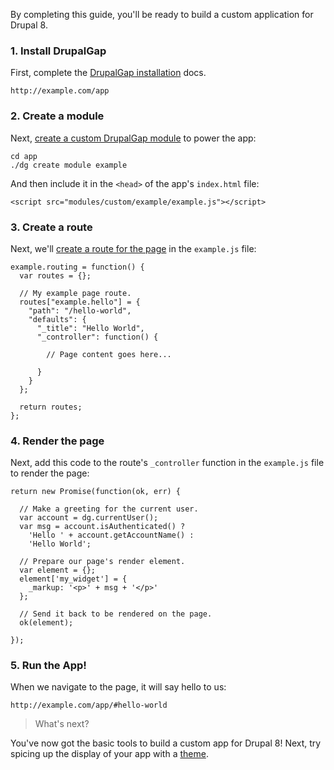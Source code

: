 By completing this guide, you'll be ready to build a custom application for Drupal 8.

### 1. Install DrupalGap

First, complete the [DrupalGap installation](Install) docs.

```
http://example.com/app
```

### 2. Create a module

Next, [create a custom DrupalGap module](Modules/Create_a_Custom_Module) to power the app:

```
cd app
./dg create module example
```

And then include it in the `<head>` of the app's `index.html` file:

```
<script src="modules/custom/example/example.js"></script>
```

### 3. Create a route

Next, we'll [create a route for the page](Pages/Creating_a_Custom_Page) in the `example.js` file:

```
example.routing = function() {
  var routes = {};

  // My example page route.
  routes["example.hello"] = {
    "path": "/hello-world",
    "defaults": {
      "_title": "Hello World",
      "_controller": function() {

        // Page content goes here...

      }
    }
  };

  return routes;
};
```

### 4. Render the page

Next, add this code to the route's `_controller` function in the `example.js` file to render the page:

```
return new Promise(function(ok, err) {

  // Make a greeting for the current user.
  var account = dg.currentUser();
  var msg = account.isAuthenticated() ?
    'Hello ' + account.getAccountName() :
    'Hello World';

  // Prepare our page's render element.
  var element = {};
  element['my_widget'] = {
    _markup: '<p>' + msg + '</p>'
  };

  // Send it back to be rendered on the page.
  ok(element);

});
```

### 5. Run the App!

When we navigate to the page, it will say hello to us:

```
http://example.com/app/#hello-world
```

> What's next?

You've now got the basic tools to build a custom app for Drupal 8! Next, try spicing up the display of your app with a [theme](Themes).
